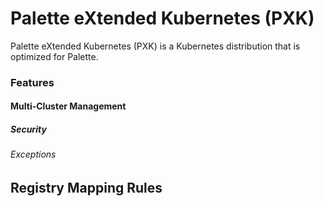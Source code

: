 # Palette eXtended Kubernetes (PXK)

Palette eXtended Kubernetes (PXK) is a Kubernetes distribution that is optimized for Palette.

### Features

#### Multi-Cluster Management

##### Security

###### Exceptions

## Registry Mapping Rules
